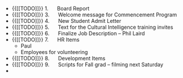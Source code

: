 - {{[[TODO]]}} 1.      Board Report
- {{[[TODO]]}} 3.      Welcome message for Commencement Program
- {{[[TODO]]}} 4.      New Student Admit Letter
- {{[[TODO]]}} 5.      Text for the Cultural Intelligence training invites
- {{[[TODO]]}} 6.      Finalize Job Description – Phil Laird
- {{[[TODO]]}} 7.      HR Items
    - Paul
    - Employees for volunteering
- {{[[TODO]]}} 8.      Development Items
- {{[[TODO]]}} 9.      Scripts for Fall grad – filming next Saturday
- 
